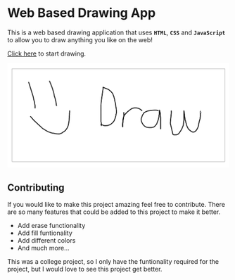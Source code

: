 # Web Based Drawing App

This is a web based drawing application that uses **`HTML`**, **`CSS`** and **`JavaScript`** to allow you to draw anything you like on the web!

[Click here](https://sudipt1999.github.io/drawing-app/) to start drawing.

![Drawing App Screenshot](assets/drawing-app-screenshot.png)

## Contributing

If you would like to make this project amazing feel free to contribute. There are so many features that could be added to this project to make it better.

* Add erase functionality
* Add fill funtionality
* Add different colors
* And much more...

This was a college project, so I only have the funtionality required for the project, but I would love to see this project get better.
